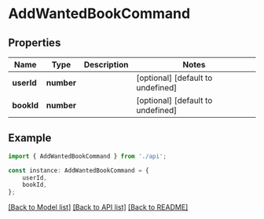 # AddWantedBookCommand


## Properties

Name | Type | Description | Notes
------------ | ------------- | ------------- | -------------
**userId** | **number** |  | [optional] [default to undefined]
**bookId** | **number** |  | [optional] [default to undefined]

## Example

```typescript
import { AddWantedBookCommand } from './api';

const instance: AddWantedBookCommand = {
    userId,
    bookId,
};
```

[[Back to Model list]](../README.md#documentation-for-models) [[Back to API list]](../README.md#documentation-for-api-endpoints) [[Back to README]](../README.md)
